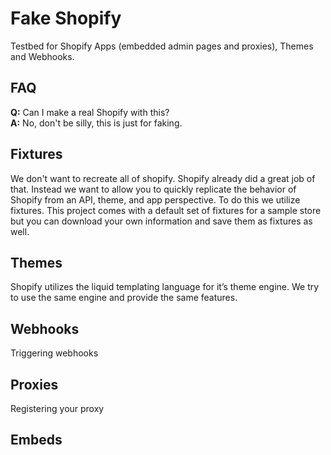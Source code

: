 # Fake Shopify

Testbed for Shopify Apps (embedded admin pages and proxies), Themes and Webhooks.

## FAQ

**Q:** Can I make a real Shopify with this?<br>
**A:** No, don't be silly, this is just for faking.


## Fixtures

We don't want to recreate all of shopify. Shopify already did a great job of that. Instead we want to allow you to quickly replicate the behavior of Shopify from an API, theme, and app perspective. To do this we utilize fixtures. This project comes with a default set of fixtures for a sample store but you can download your own information and save them as fixtures as well.

## Themes

Shopify utilizes the liquid templating language for it’s theme engine. We try to use the same engine and  provide the same features.

## Webhooks

Triggering webhooks

## Proxies

Registering your proxy

## Embeds


